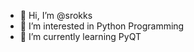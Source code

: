 - 👋 Hi, I’m @srokks
- 👀 I’m interested in Python Programming 
- 🌱 I’m currently learning PyQT 

<!---
srokks/srokks is a ✨ special ✨ repository because its `README.md` (this file) appears on your GitHub profile.
You can click the Preview link to take a look at your changes.
--->
